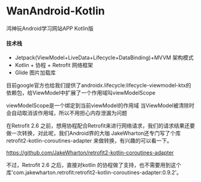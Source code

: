 # WanAndroid-Kotlin
 鸿神玩Android学习网站APP Kotlin版

#### 技术栈
- Jetpack(ViewModel+LiveData+Lifecycle+DataBinding)+MVVM 架构模式
- Kotlin + 协程 + Retrofit  网络框架
- Glide 图片加载库

目前google官方也给我们提供了androidx.lifecycle:lifecycle-viewmodel-ktx的依赖包，给ViewModel中扩展了一个作用域叫viewModelScope

viewModelScope是一个绑定到当前viewModel的作用域 当ViewModel被清除时会自动取消该作用域，所以不用担心内存泄漏为问题

在Retrofit 2.6 之前，想用协程配合Retrofit来进行网络请求，我们的请求结果还要做一次转换，对此呢，我们Android界的大咖 JakeWharton还专门写了个库retrofit2-kotlin-coroutines-adapter 来做转换，有兴趣的可以看一下。

https://github.com/JakeWharton/retrofit2-kotlin-coroutines-adapter

不过，Retrofit 2.6 之后，直接对kotlin 的协程做了支持，也不需要用到这个库'com.jakewharton.retrofit:retrofit2-kotlin-coroutines-adapter:0.9.2'。
